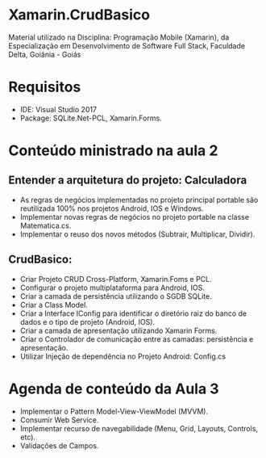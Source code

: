 # Xamarin.CrudBasico
Material utilizado na Disciplina: Programação Mobile (Xamarin), da Especialização em Desenvolvimento de Software Full Stack, Faculdade Delta, Goiânia - Goiás

# Requisitos 
- IDE: Visual Studio 2017
- Package: SQLite.Net-PCL, Xamarin.Forms.

# Conteúdo ministrado na aula 2
## Entender a arquitetura do projeto: Calculadora
- As regras de negócios implementadas no projeto principal portable  são reutilizada 100% nos projetos Android, IOS e Windows.
- Implementar novas regras de negócios no projeto portable na classe Matematica.cs.
- Implementar o reuso dos novos métodos (Subtrair, Multiplicar, Dividir).
## CrudBasico:
- Criar Projeto CRUD Cross-Platform, Xamarin.Foms e PCL.
- Configurar o projeto multiplataforma para Android, IOS.
- Criar a camada de persistência utilizando o SGDB SQLite.
- Criar a Class Model.
- Criar a Interface IConfig para identificar o diretório raiz do banco de dados e o tipo de projeto (Android, IOS).
- Criar a camada de apresentação utilizando Xamarin Forms.
- Criar o Controlador de comunicação entre as camadas: persistência  e apresentação.
- Utilizar Injeção de dependência no Projeto Android: Config.cs

# Agenda de conteúdo da Aula 3 
- Implementar o Pattern Model-View-ViewModel (MVVM).
- Consumir Web Service.
- Implementar recurso de navegabilidade (Menu, Grid, Layouts, Controls, etc).
- Validações de Campos.









